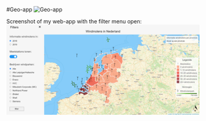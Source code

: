 #Geo-app
![Geo-app](https://socialify.git.ci/Dishang04/Geo-app/image?description=1&descriptionEditable=A%20school%20project%20in%20which%20I%20learned%20to%20work%20with%20geo%20data%20and%20maps.%20The%20topic%20of%20the%20product%20is%3A%20Windmills%20in%20the%20Netherlands&font=Raleway&forks=1&issues=1&language=1&owner=1&pattern=Brick%20Wall&pulls=1&stargazers=1&theme=Light)

Screenshot of my web-app with the filter menu open:
![alt text](https://raw.githubusercontent.com/Dishang04/Geo-app/main/project%20windmolen/img/ScreenshotWebApp.png)
